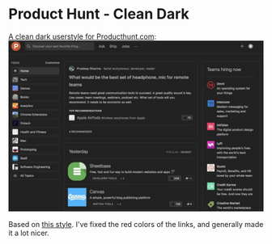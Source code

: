 # Product Hunt - Clean Dark
[A clean dark userstyle for Producthunt.com](https://userstyles.org/styles/160603):
![Screenshot](https://raw.githubusercontent.com/so-lit/producthunt-clean-dark/master/screenshot.jpg)

Based on [this style](https://userstyles.org/styles/154849/product-hunt-dark). I've fixed the red colors of the links, and generally made it a lot nicer.

